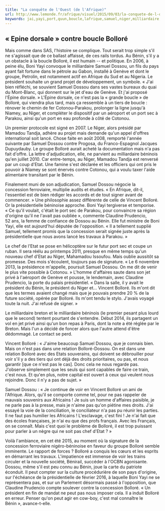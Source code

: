 ```yaml
---
title: "La conquête de l'Ouest (de l'Afrique)"
url: http://www.lemonde.fr/afrique/visuel/2015/09/03/la-conquete-de-l-ouest-de-l-afrique_4729018_3212.html
keywords: jai,yayi,port,quun,boucle,lafrique,samuel,niger,milliardaire,bolloré,dossou,louest,conquête
---
```

« Epine dorsale » contre boucle Bolloré
---------------------------------------

Mais comme dans SAS, l'histoire se complique. Tout serait trop simple s'il ne s'agissait que de ce ballast affaissé, de ces rails tordus. Au Bénin, s'il y a un obstacle à la boucle Bolloré, il est humain -- et politique. En 2006, à peine élu, Boni Yayi convoque le milliardaire Samuel Dossou, un fils du pays ayant fait fortune dans le pétrole au Gabon, installé à Genève et dont le groupe, Petrolin, est notamment actif en Afrique du Sud et au Nigeria. Le président souhaite un grand projet de développement, un symbole. « J'ai bien réfléchi, se souvient Samuel Dossou dans ses vastes bureaux du quai du Mont-Blanc, qui donnent sur le jet d'eau de Genève. Et j'ai proposé l'Épine dorsale. » L'Épine dorsale, ce n'est pas la « grande boucle » de Bolloré, qui viendra plus tard, mais ça ressemble à un tiers de boucle : rénover le chemin de fer Cotonou-Parakou, prolonger la ligne jusqu'à Niamey, au Niger, et compléter le dispositif par un aéroport et un port sec à Parakou, ainsi qu'un port en eau profonde à côté de Cotonou.

Un premier protocole est signé en 2007. Le Niger, alors présidé par Mamadou Tandja, adhère au projet mais demande qu'un appel d'offres international soit lancé. Chose faite en août 2008, remporté l'année suivante par Samuel Dossou contre Progosa, du Franco-Espagnol Jacques Dupuydauby. Le groupe Bolloré aurait acheté la documentation mais n'a pas fait d'offre. La lettre d'adjudication, elle, ne parvient au milliardaire béninois qu'en juillet 2010. Car entre-temps, au Niger, Mamadou Tandja est renversé par un coup d'Etat. Une famine s'est déclarée et les officiers qui ont pris le pouvoir à Niamey se sont énervés contre Cotonou, qui a voulu taxer l'aide alimentaire transitant par le Bénin.

Finalement muni de son adjudication, Samuel Dossou négocie la concession ferroviaire, multiplie audits et études. « En Afrique, dit-il, l'essentiel est de bien rédiger les accords et de tout signer avant de commencer. » Une philosophie assez différente de celle de Vincent Bolloré. Or la présidentielle béninoise approche. Boni Yayi tergiverse et temporise. « Ce qu'il voulait, c'était le port sec de Parakou, pour convaincre sa région d'origine qu'il ne l'avait pas oubliée », commente Claudine Prudencio, 52 ans, la femme de confiance de Dossou au Bénin. Elle fut ministre de Boni Yayi, elle est aujourd'hui députée de l'opposition. « Il a tellement supplié Samuel, tellement promis que la concession serait signée juste après la présidentielle que nous avons lancé les travaux à Parakou. »

Le chef de l'Etat se pose en hélicoptère sur le futur port sec et coupe un ruban. Il sera réélu au printemps 2011, presque en même temps qu'un nouveau chef d'Etat au Niger, Mahamadou Issoufou. Mais oublie aussitôt sa promesse. Des mois s'écoulent, toujours pas de signature. « Le 6 novembre 2013, la présidence m'appelle, poursuit Samuel Dossou. On me dit de venir le plus vite possible à Cotonou. » L'homme d'affaires saute dans son jet privé à l'aéroport de Genève et pousse, le lendemain, avec Claudine Prudencio, la porte du palais présidentiel. « Dans la salle, il y avait le président du Bénin, le président du Niger et... Vincent Bolloré. Ils m'ont dit que les termes avaient changé mais que je pouvais prendre 20 % de la future société, opérée par Bolloré. Ils m'ont tendu le stylo. J'avais voyagé toute la nuit. J'ai refusé de signer. »

Le milliardaire breton et le milliardaire béninois (le premier pesant plus lourd que le second) tentent pourtant de s'entendre. Début 2014, ils partagent un vol en jet privé ainsi qu'un bon repas à Paris, dont la note a été réglée par le Breton. Mais l'un a décidé de foncer alors que l'autre attend d'être dédommagé. Le contact se perd.

Vincent Bolloré : « J'aime beaucoup Samuel Dossou, que je connais bien. Mais on n'est pas dans une relation Bolloré-Dossou. On est dans une relation Bolloré avec des Etats souverains, qui doivent se débrouiller pour voir s'il y a des tiers qui ont déjà des droits prioritaires, ou pas, et nous garantir \[que ce n'est pas le cas\]. Donc cela ne nous regarde pas. J'observe simplement que les seuls qui sont capables de faire ce train, c'est nous. Et qu'en plus, notre capital est ouvert à ceux qui veulent nous rejoindre. Donc il n'y a pas de sujet. »

Samuel Dossou : « Je continue de voir en Vincent Bolloré un ami de l'Afrique. Alors, qu'il se comporte comme tel, pour ne pas rappeler de mauvais souvenirs aux Africains ! Je suis un homme d'affaires paisible, je ne parle pas à la presse, mais je n'aime pas qu'on piétine mes droits. J'ai essayé la voie de la conciliation, le conciliateur n'a pas pu réunir les parties. Il ne faut pas humilier les Africains ! L'esclavage, c'est fini ! Je n'ai fait que des écoles françaises, je n'ai eu que des profs français. Avec les Français, on se connaît. Mais c'est quoi le problème de Bolloré, il est trop puissant pour parler à un nègre qui ne soit pas chef d'Etat ? »

Voilà l'ambiance, en cet été 2015, au moment où la signature de la concession ferroviaire nigéro-béninoise en faveur du groupe Bolloré semble imminente. Le rapport de forces ? Bolloré a conquis les cœurs et les esprits en démarrant les travaux. L'impatience est immense de voir les trains circuler et la nouvelle société, Bénirail, succéder à l'OCBN agonisante. Dossou, même s'il est peu connu au Bénin, joue la carte du patriote éconduit. Il peut compter sur la culture procédurière de son pays d'origine, sur l'échéance de la présidentielle de février 2016, à laquelle Boni Yayi ne se représentera pas, et sur un Parlement désormais passé à l'opposition, que Claudine Prudencio compte soulever contre la concession Bolloré. « Un président en fin de mandat ne peut pas nous imposer cela. Il a induit Bolloré en erreur. Penser qu'on peut agir en cow-boy, c'est mal connaître le Bénin », avance-t-elle.
